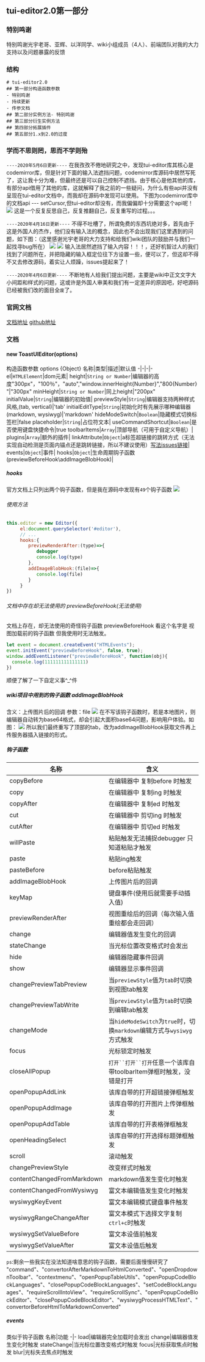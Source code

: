 ## tui-editor2.0第一部分

### 特别鸣谢
特别鸣谢光宇老哥、亚辉、以洋同学、wiki小组成员（4人）、前端团队对我的大力支持以及问题暴露的反馈

### 结构

```mindmap
# tui-editor2.0
## 第一部分构造函数参数
- 特别鸣谢
- 持续更新
- 传参文档
## 第二部分实例方法- 特别鸣谢
## 第三部分衍生实例方法
## 第四部分拓展插件
## 第五部分1.x到2.0的过度
```

### 学而不思则罔，思而不学则殆

`----2020年5月6日更新----`
在我孜孜不倦地研究之中，发现tui-editor库其核心是codemirror库，但是针对下面的输入法遮挡问题，codemirror库源码中居然写死了，这让我十分为难，但最终还是可以自己控制不遮挡。由于核心是他其他的库，有部分api借用了其他的库，这就解释了我之前的一些疑问，为什么有些api并没有呈现在tui-editor文档中，而我却在源码中发现可以使用。
下图为codemirror库中的文档api --- setCursor,但tui-editor却没有，而我偏偏却十分需要这个api呢！
![](https://fe.che300.com/easymock/upload/2020/05/06/9c7ec14f6f9840cc8441da46b1ef7633.png)
这是一个反复反思自己，反复推翻自己，反复重写的过程。。。

`----2020年4月16日更新----`
不得不吐槽了，所谓免费的东西坑绝对多，首先由于这是外国人的杰作，他们没有输入法的概念，因此也不会出现我们这里遇到的问题，如下图：（这里感谢光宇老哥的大力支持和给我们wiki团队的鼓励并与我们一起找寻bug所在）
![](https://fe.che300.com/easymock/upload/2020/04/16/db95cf824a8fea00d06e81ce9b21163f.png)
![](https://fe.che300.com/easymock/upload/2020/04/16/868e7923fba7d11ab521921183e29499.png)
输入法居然遮挡了输入内容！！！，还好机智过人的我们找到了问题所在，并把隐藏的输入框定位往下方设置一些，便可以了，但这却不得不又去修改源码，着实让人烦躁，issues提起来了！

`----2020年4月6日更新----`
不断地有人给我们提出问题，主要是wiki中正文文字大小间距和样式的问题，这或许是外国人审美和我们有一定差异的原因吧，好吧源码已经被我们改的面目全`废`了。

### 官网文档

[文档地址](https://nhn.github.io/tui.editor/latest/)
[github地址](https://github.com/nhn/tui.editor)





### 文档

#### new ToastUIEditor(options)
构造函数参数 options {Object}
名称|类型|描述|默认值
-|-|-|-
el|`HTMLElement`|dom元素|
height|`String or Number`|编辑器的高度"300px"，"100％"，"auto","window.innerHeight{Number}","800{Number}"|"300px"
minHeight|`String or Number`|同上height|"200px"
initialValue|`String`|编辑器的初始值|
previewStyle|`String`|编辑器支持两种样式风格,(tab, vertical)|'tab'
initialEditType|`String`|初始化时有先展示哪种编辑器 (markdown, wysiwyg)|'markdown'
hideModeSwitch|`Boolean`|隐藏模式切换标签栏|false
placeholder|`String`|占位符文本|
useCommandShortcut|`Boolean`|是否使用键盘快捷命令|true
toolbarItems|`Array`|顶部导航（可用于自定义导航）|
plugins|`Array`|额外的插件|
linkAttribute|`Object`|a标签超链接的跳转方式（无法实现自动检测是页面内锚点还是跳转链接，所以不建议使用）[写法issues链接](https://github.com/nhn/tui.editor/issues/527)|
events|`Object`|事件|
hooks|`Object`|生命周期钩子函数(previewBeforeHook\addImageBlobHook)|

##### hooks 
官方文档上只列出两个钩子函数，但是我在源码中发现有`49`个钩子函数
![](https://fe.che300.com/easymock/upload/2020/04/17/6fad0e13a3ed3f2a94acc86fa3acaf2f.png)

###### 使用方法
```javascript
this.editor = new Editor({
     el:document.querySelector('#editor'),
     // ...
     hooks:{
        previewRenderAfter:(type)=>{
           debugger
           console.log(type)
        },
        addImageBlobHook:(file)=>{
           console.log(file)
        }
     }
})
```

###### 文档中存在却无法使用的 previewBeforeHook(无法使用)

文档上存在，却无法使用的奇怪钩子函数 previewBeforeHook 
看这个名字是 视图加载前的钩子函数
但我使用时无法触发。
```javascript
let event = document.createEvent("HTMLEvents");
event.initEvent("previewBeforeHook", false, true);
window.addEventListener("previewBeforeHook", function(obj){
  console.log(111111111111111)
})
```
顺便了解了一下自定义事^_^件

##### wiki项目中用到的钩子函数 addImageBlobHook

含义：上传图片后的回调
参数：file
![](https://fe.che300.com/easymock/upload/2020/04/17/325c1c62d651cc4fce9f4f4686203973.png)
在不写该钩子函数时，若是本地图片，则编辑器自动转为base64格式，却会引起大面积base64问题，影响用户体验。如图：
![](https://fe.che300.com/easymock/upload/2020/04/17/27b0aabe050e1b59b073b1e7287bab0a.png)
所以我们最终重写了顶部的tab，改为addImageBlobHook获取文件再上传服务器插入链接的形式。

##### 钩子函数
名称|含义
-|-
copyBefore|在编辑器中 复制before 时触发
copy|在编辑器中 复制ing 时触发
copyAfter|在编辑器中 复制ed 时触发
cut|在编辑器中 剪切ing 时触发
cutAfter|在编辑器中 剪切ed 时触发
willPaste|粘贴触发无法捕捉debugger 只知道粘贴才触发
paste|粘贴ing触发
pasteBefore|before粘贴触发
addImageBlobHook|上传图片后的回调
keyMap|键盘事件(使用后就需要手动插入值)
previewRenderAfter|视图重绘后的回调（每次输入值重绘都会走回调）
change|编辑器值发生变化的回调
stateChange|当光标位置改变格式时会发出
hide|编辑器隐藏事件回调
show|编辑器显示事件回调
changePreviewTabPreview|当`previewStyle`值为`tab`时切换到视图tab触发
changePreviewTabWrite|当`previewStyle`值为`tab`时切换到编辑tab触发
changeMode|当`hideModeSwitch`为`true`时，切换`markdown`编辑方式与`wysiwyg`方式触发
focus|光标锁定时触发
closeAllPopup|`打开``打开``打开`任意一个该库自带toolbarItem弹框时触发，没错是打开
openPopupAddLink|该库自带的打开超链接弹框触发
openPopupAddImage|该库自带的打开图片上传弹框触发
openPopupAddTable|该库自带的打开表格弹框触发
openHeadingSelect|该库自带的打开选择标题弹框触发
scroll|滚动触发
changePreviewStyle|改变样式时触发
contentChangedFromMarkdown|markdown值发生变化时触发
contentChangedFromWysiwyg|富文本编辑值发生变化时触发
wysiwygKeyEvent|富文本编辑模式键盘事件触发
wysiwygRangeChangeAfter|富文本模式下选择文字复制`ctrl+c`时触发
wysiwygSetValueBefore|富文本设值前触发
wysiwygSetValueAfter|富文本设值后触发

`ps`:剩余一些我实在没法知道啥意思的钩子函数，需要后面慢慢研究了
"command"、"convertorAfterMarkdownToHtmlConverted"、"openDropdownToolbar"、"contextmenu"、"openPopupTableUtils"、"openPopupCodeBlockLanguages"、"closePopupCodeBlockLanguages"、"setCodeBlockLanguages"、"requireScrollIntoView"、"requireScrollSync"、"openPopupCodeBlockEditor"、"closePopupCodeBlockEditor"、"wysiwygProcessHTMLText"、"convertorBeforeHtmlToMarkdownConverted"

##### events
类似于钩子函数
名称|功能
-|-
load|编辑器完全加载时会发出
change|编辑器值发生变化时触发
stateChange|当光标位置改变格式时触发
focus|光标获取焦点时触发
blur|光标失去焦点时触发









